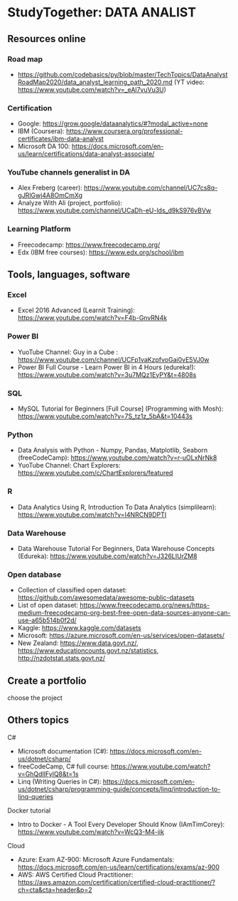 # StudyTogether: DATA ANALIST 

## Resources online

### Road map
 - https://github.com/codebasics/py/blob/master/TechTopics/DataAnalystRoadMap2020/data_analyst_learning_path_2020.md (YT video: https://www.youtube.com/watch?v=_eAl7vuVu3U)

### Certification
 - Google: https://grow.google/dataanalytics/#?modal_active=none
 - IBM (Coursera): https://www.coursera.org/professional-certificates/ibm-data-analyst
 - Microsoft DA 100: https://docs.microsoft.com/en-us/learn/certifications/data-analyst-associate/

### YouTube channels generalist in DA
 - Alex Freberg (career): https://www.youtube.com/channel/UC7cs8q-gJRlGwj4A8OmCmXg
 - Analyze With Ali (project, portfolio): https://www.youtube.com/channel/UCaDh-eU-lds_d9kS976vBVw

### Learning Platform
 - Freecodecamp: https://www.freecodecamp.org/
 - Edx (IBM free courses): https://www.edx.org/school/ibm


## Tools, languages, software

### Excel
 - Excel 2016 Advanced (Learnit Training): https://www.youtube.com/watch?v=F4b-GnvRN4k

### Power BI
 - YuoTube Channel: Guy in a Cube : https://www.youtube.com/channel/UCFp1vaKzpfvoGai0vE5VJ0w
 - Power BI Full Course - Learn Power BI in 4 Hours (edureka!): https://www.youtube.com/watch?v=3u7MQz1EyPY&t=4808s

### SQL
 - MySQL Tutorial for Beginners [Full Course] (Programming with Mosh): https://www.youtube.com/watch?v=7S_tz1z_5bA&t=10443s

### Python
 - Data Analysis with Python - Numpy, Pandas, Matplotlib, Seaborn (freeCodeCamp): https://www.youtube.com/watch?v=r-uOLxNrNk8
 - YuoTube Channel: Chart Explorers: https://www.youtube.com/c/ChartExplorers/featured

### R
 - Data Analytics Using R, Introduction To Data Analytics (simplilearn): https://www.youtube.com/watch?v=I4NRCN9DPTI

### Data Warehouse
 - Data Warehouse Tutorial For Beginners, Data Warehouse Concepts (Edureka): https://www.youtube.com/watch?v=J326LIUrZM8


### Open database
 - Collection of classified open dataset: https://github.com/awesomedata/awesome-public-datasets
 - List of open dataset: https://www.freecodecamp.org/news/https-medium-freecodecamp-org-best-free-open-data-sources-anyone-can-use-a65b514b0f2d/
 - Kaggle: https://www.kaggle.com/datasets
 - Microsoft: https://azure.microsoft.com/en-us/services/open-datasets/
 - New Zealand: https://www.data.govt.nz/, https://www.educationcounts.govt.nz/statistics, http://nzdotstat.stats.govt.nz/



## Create a portfolio 
choose the project 



## Others topics
C#
 - Microsoft documentation (C#): https://docs.microsoft.com/en-us/dotnet/csharp/
 - freeCodeCamp, C# full course: https://www.youtube.com/watch?v=GhQdlIFylQ8&t=1s
 - Linq (Writing Queries in C#): https://docs.microsoft.com/en-us/dotnet/csharp/programming-guide/concepts/linq/introduction-to-linq-queries

Docker tutorial
 - Intro to Docker - A Tool Every Developer Should Know (IAmTimCorey): https://www.youtube.com/watch?v=WcQ3-M4-jik

Cloud
- Azure: Exam AZ-900: Microsoft Azure Fundamentals: https://docs.microsoft.com/en-us/learn/certifications/exams/az-900
- AWS: AWS Certified Cloud Practitioner: https://aws.amazon.com/certification/certified-cloud-practitioner/?ch=cta&cta=header&p=2
